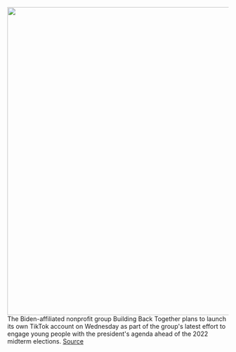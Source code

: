 <img src='https://cdn.vox-cdn.com/thumbor/WI-syB0vFJUTKDuFB5ON5PotizA=/0x0:2040x1360/1200x800/filters:focal(857x517:1183x843)/cdn.vox-cdn.com/uploads/chorus_image/image/70715981/acastro_190723_1777_tiktok_0001.0.0.jpg' width='700px' /><br/>
The Biden-affiliated nonprofit group Building Back Together plans to launch its own TikTok account on Wednesday as part of the group's latest effort to engage young people with the president's agenda ahead of the 2022 midterm elections.
<a href='https://www.theverge.com/2022/4/6/23012077/biden-tiktok-president-white-house-account-gen-z'> Source <a/>